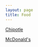 ```yaml
---
layout: page
title: Food
---
```


[Chipotle](https://karlcxu.github.io/KarlChoiReviews/1993/07/13/Chipotle.html)

[McDonald's](https://karlcxu.github.io/KarlChoiReviews/1955/04/15/McDonald's.html)
